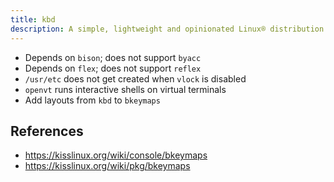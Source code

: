 ```yaml
---
title: kbd
description: A simple, lightweight and opinionated Linux® distribution based on musl libc and toybox
---
```


- Depends on `bison`; does not support `byacc`
- Depends on `flex`; does not support `reflex`
- `/usr/etc` does not get created when `vlock` is disabled
- `openvt` runs interactive shells on virtual terminals
- Add layouts from `kbd` to `bkeymaps`

## References
- https://kisslinux.org/wiki/console/bkeymaps
- https://kisslinux.org/wiki/pkg/bkeymaps
